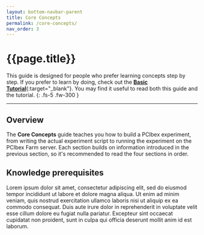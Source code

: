 ```yaml
---
layout: bottom-navbar-parent
title: Core Concepts
permalink: /core-concepts/
nav_order: 3
---
```


# {{page.title}}

This guide is designed for people who prefer learning concepts step by step.
If you prefer to learn by doing, check out the
[**Basic Tutorial**]({{site.baseurl}}/basic-tutorial){:target="_blank"}.
You may find it useful to read both this guide and the tutorial.
{: .fs-5 .fw-300 }

---

## Overview

The **Core Concepts** guide teaches you how to build a PCIbex experiment,
from writing the actual experiment script to running the experiment on
the PCIbex Farm server. Each section builds on information introduced in the
previous section, so it's recommended to read the four sections in order.

## Knowledge prerequisites

Lorem ipsum dolor sit amet, consectetur adipiscing elit, sed do eiusmod tempor
incididunt ut labore et dolore magna aliqua. Ut enim ad minim veniam, quis
nostrud exercitation ullamco laboris nisi ut aliquip ex ea commodo consequat.
Duis aute irure dolor in reprehenderit in voluptate velit esse cillum dolore
eu fugiat nulla pariatur. Excepteur sint occaecat cupidatat non proident,
sunt in culpa qui officia deserunt mollit anim id est laborum.
